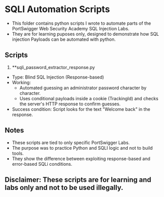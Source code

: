 # SQLI Automation Scripts
- This folder contains python scripts I wrote to automate parts of the PortSwigger Web Security Academy SQL Injection Labs.
- They are for learning puposes only, designed to demonstrate how SQL injection Payloads can be automated with python.

## Scripts
1. **sqli_password_extractor_response.py
- Type: Blind SQL Injection (Response-based)
- Working:
     - Automated guessing an administrator password character by character.
     - Uses conditional payloads inside a cookie (TrackingId) and checks the server's HTTP response to confirm guesses.
- Success condition: Script looks for the text "Welcome back" in the response.

## Notes
- These scripts are tied to only specific PortSwigger Labs.
- The purpose was to practice Python and SQLI logic and not to build tools.
- They show the difference between exploiting response-based and error-based SQLi conditions.

## Disclaimer: These scripts are for learning and labs only and not to be used illegally.
